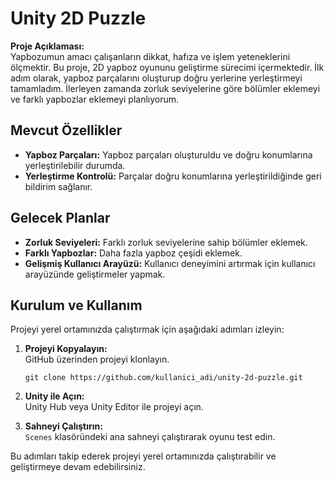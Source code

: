 

# Unity 2D Puzzle

**Proje Açıklaması:**  
Yapbozumun amacı çalışanların dikkat, hafıza ve işlem yeteneklerini ölçmektir. Bu proje, 2D yapboz oyununu geliştirme sürecimi içermektedir. İlk adım olarak, yapboz parçalarını oluşturup doğru yerlerine yerleştirmeyi tamamladım. İlerleyen zamanda zorluk seviyelerine göre bölümler eklemeyi ve farklı yapbozlar eklemeyi planlıyorum.

## Mevcut Özellikler

- **Yapboz Parçaları:** Yapboz parçaları oluşturuldu ve doğru konumlarına yerleştirilebilir durumda.
- **Yerleştirme Kontrolü:** Parçalar doğru konumlarına yerleştirildiğinde geri bildirim sağlanır.

## Gelecek Planlar

- **Zorluk Seviyeleri:** Farklı zorluk seviyelerine sahip bölümler eklemek.
- **Farklı Yapbozlar:** Daha fazla yapboz çeşidi eklemek.
- **Gelişmiş Kullanıcı Arayüzü:** Kullanıcı deneyimini artırmak için kullanıcı arayüzünde geliştirmeler yapmak.

## Kurulum ve Kullanım

Projeyi yerel ortamınızda çalıştırmak için aşağıdaki adımları izleyin:

1. **Projeyi Kopyalayın:**  
   GitHub üzerinden projeyi klonlayın.  
   ```
   git clone https://github.com/kullanici_adi/unity-2d-puzzle.git
   ```

2. **Unity ile Açın:**  
   Unity Hub veya Unity Editor ile projeyi açın.

3. **Sahneyi Çalıştırın:**  
   `Scenes` klasöründeki ana sahneyi çalıştırarak oyunu test edin.

Bu adımları takip ederek projeyi yerel ortamınızda çalıştırabilir ve geliştirmeye devam edebilirsiniz.
